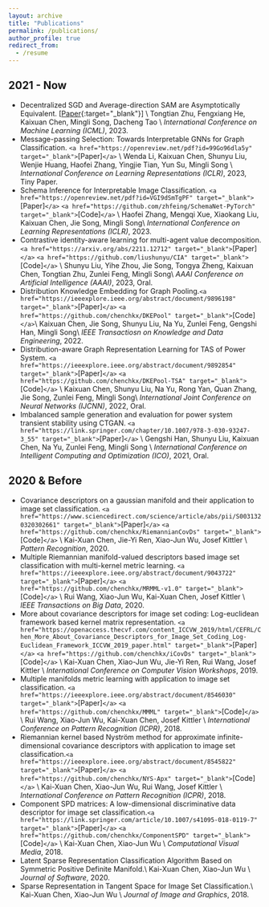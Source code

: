 ```yaml
---
layout: archive
title: "Publications"
permalink: /publications/
author_profile: true 
redirect_from:
  - /resume
---
```

## 2021 - Now

- Decentralized SGD and Average-direction SAM are Asymptotically Equivalent. [[Paper](https://openreview.net/pdf?id=99Go96dla5y){:target="_blank"}] \\
  Tongtian Zhu, Fengxiang He, Kaixuan Chen, Mingli Song, Dacheng Tao \\
  *International Conference on Machine Learning (ICML)*, 2023.
- Message-passing Selection: Towards Interpretable GNNs for Graph Classification. `<a href="https://openreview.net/pdf?id=99Go96dla5y" target="_blank">`[Paper]`</a>` \\
  Wenda Li, Kaixuan Chen, Shunyu Liu, Wenjie Huang, Haofei Zhang, Yingjie Tian, Yun Su, Mingli Song \\
  *International Conference on Learning Representations (ICLR)*, 2023, Tiny Paper.
- Schema Inference for Interpretable Image Classification. `<a href="https://openreview.net/pdf?id=VGI9dSmTgPF" target="_blank">`[Paper]`</a>` `<a href="https://github.com/zhfeing/SchemaNet-PyTorch" target="_blank">`[Code]`</a>` \\
  Haofei Zhang, Mengqi Xue, Xiaokang Liu, Kaixuan Chen, Jie Song, Mingli Song\\
  *International Conference on Learning Representations (ICLR)*, 2023.
- Contrastive identity-aware learning for multi-agent value decomposition.`<a href="https://arxiv.org/abs/2211.12712" target="_blank">`[Paper]`</a>` `<a href="https://github.com/liushunyu/CIA" target="_blank">`[Code]`</a>` \\
  Shunyu Liu, Yihe Zhou, Jie Song, Tongya Zheng, Kaixuan Chen, Tongtian Zhu, Zunlei Feng, Mingli Song\\
  *AAAI Conference on Artificial Intelligence (AAAI)*, 2023, Oral.
- Distribution Knowledge Embedding for Graph Pooling.`<a href="https://ieeexplore.ieee.org/abstract/document/9896198" target="_blank">`[Paper]`</a>` `<a href="https://github.com/chenchkx/DKEPool" target="_blank">`[Code]`</a>`\\
  Kaixuan Chen, Jie Song, Shunyu Liu, Na Yu, Zunlei Feng, Gengshi Han, Mingli Song\\
  *IEEE Transactiosn on Knowledge and Data Engineering*, 2022.
- Distribution-aware Graph Representation Learning for TAS of Power System. `<a href="https://ieeexplore.ieee.org/abstract/document/9892854" target="_blank">`[Paper]`</a>` `<a href="https://github.com/chenchkx/DKEPool-TSA" target="_blank">`[Code]`</a>` \\
  Kaixuan Chen, Shunyu Liu, Na Yu, Rong Yan, Quan Zhang, Jie Song, Zunlei Feng, Mingli Song\\
  *International Joint Conference on Neural Networks (IJCNN)*, 2022, Oral.
- Imbalanced sample generation and evaluation for power system transient stability using CTGAN. `<a href="https://link.springer.com/chapter/10.1007/978-3-030-93247-3_55" target="_blank">`[Paper]`</a>` \\
  Gengshi Han, Shunyu Liu, Kaixuan Chen, Na Yu, Zunlei Feng, Mingli Song \\
  *International Conference on Intelligent Computing and Optimization (ICO)*, 2021, Oral.

## 2020 & Before

- Covariance descriptors on a gaussian manifold and their application to image set classification. `<a href="https://www.sciencedirect.com/science/article/abs/pii/S0031320320302661" target="_blank">`[Paper]`</a>` `<a href="https://github.com/chenchkx/RiemannianCovDs" target="_blank">`[Code]`</a>` \\
  Kai-Xuan Chen, Jie-Yi Ren, Xiao-Jun Wu, Josef Kittler \\
  *Pattern Recognition*, 2020.
- Multiple Riemannian manifold-valued descriptors based image set classification with multi-kernel metric learning. `<a href="https://ieeexplore.ieee.org/abstract/document/9043722" target="_blank">`[Paper]`</a>` `<a href="https://github.com/chenchkx/MRMML-v1.0" target="_blank">`[Code]`</a>` \\
  Rui Wang, Xiao-Jun Wu, Kai-Xuan Chen, Josef Kittler \\
  *IEEE Transactions on Big Data*, 2020.
- More about covariance descriptors for image set coding: Log-euclidean framework based kernel matrix representation. `<a href="https://openaccess.thecvf.com/content_ICCVW_2019/html/CEFRL/Chen_More_About_Covariance_Descriptors_for_Image_Set_Coding_Log-Euclidean_Framework_ICCVW_2019_paper.html" target="_blank">`[Paper]`</a>` `<a href="https://github.com/chenchkx/iCovDs" target="_blank">`[Code]`</a>`  \\
  Kai-Xuan Chen, Xiao-Jun Wu, Jie-Yi Ren, Rui Wang, Josef Kittler \\
  *International Conference on Computer Vision Workshops*, 2019.
- Multiple manifolds metric learning with application to image set classification. `<a href="https://ieeexplore.ieee.org/abstract/document/8546030" target="_blank">`[Paper]`</a>` `<a href="https://github.com/chenchkx/MMML" target="_blank">`[Code]`</a>`  \\
  Rui Wang, Xiao-Jun Wu, Kai-Xuan Chen, Josef Kittler \\
  *International Conference on Pattern Recognition (ICPR)*, 2018.
- Riemannian kernel based Nyström method for approximate infinite-dimensional covariance descriptors with application to image set classification.`<a href="https://ieeexplore.ieee.org/abstract/document/8545822" target="_blank">`[Paper]`</a>` `<a href="https://github.com/chenchkx/NYS-Apx" target="_blank">`[Code]`</a>` \\
  Kai-Xuan Chen, Xiao-Jun Wu, Rui Wang, Josef Kittler \\
  *International Conference on Pattern Recognition (ICPR)*, 2018.
- Component SPD matrices: A low-dimensional discriminative data descriptor for image set classification.`<a href="https://link.springer.com/article/10.1007/s41095-018-0119-7" target="_blank">`[Paper]`</a>` `<a href="https://github.com/chenchkx/ComponentSPD" target="_blank">`[Code]`</a>` \\
  Kai-Xuan Chen, Xiao-Jun Wu \\
  *Computational Visual Media*, 2018.
- Latent Sparse Representation Classification Algorithm Based on Symmetric Positive Definite Manifold.\\
  Kai-Xuan Chen, Xiao-Jun Wu \\
  *Journal of Software*, 2020.
- Sparse Representation in Tangent Space for Image Set Classification.\\
  Kai-Xuan Chen, Xiao-Jun Wu \\
  *Journal of Image and Graphics*, 2018.

<!-- {% if author.googlescholar %}
  You can also find my articles on <u><a href="{{author.googlescholar}}">my Google Scholar profile</a>.</u>
{% endif %}

{% include base_path %}

{% for post in site.publications reversed %}
  {% include archive-single.html %}
{% endfor %} -->

